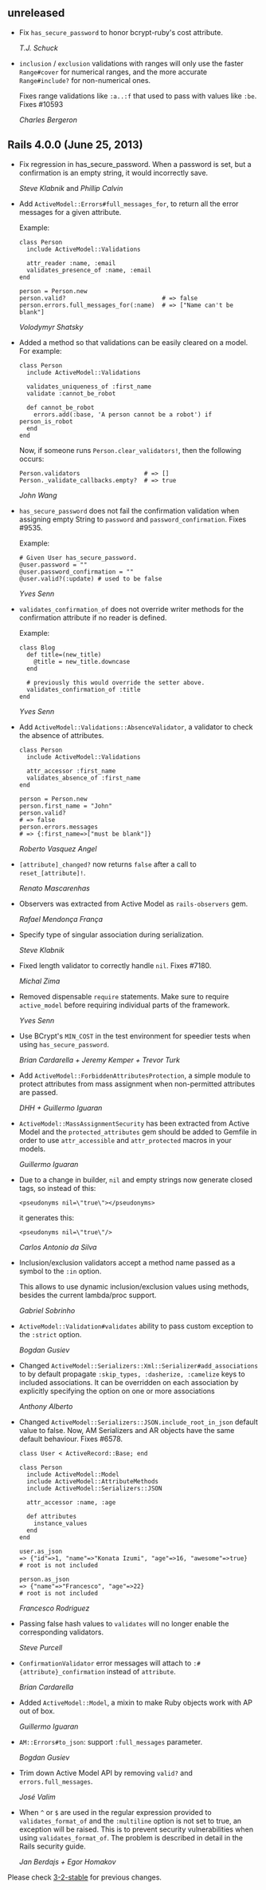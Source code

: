 ## unreleased ##

*   Fix `has_secure_password` to honor bcrypt-ruby's cost attribute.

    *T.J. Schuck*

*   `inclusion` / `exclusion` validations with ranges will only use the faster
    `Range#cover` for numerical ranges, and the more accurate `Range#include?`
    for non-numerical ones.

    Fixes range validations like `:a..:f` that used to pass with values like `:be`.
    Fixes #10593

    *Charles Bergeron*

## Rails 4.0.0 (June 25, 2013) ##

*   Fix regression in has_secure_password. When a password is set, but a
    confirmation is an empty string, it would incorrectly save.

    *Steve Klabnik* and *Phillip Calvin*

*   Add `ActiveModel::Errors#full_messages_for`, to return all the error messages
    for a given attribute.

    Example:

        class Person
          include ActiveModel::Validations

          attr_reader :name, :email
          validates_presence_of :name, :email
        end

        person = Person.new
        person.valid?                           # => false
        person.errors.full_messages_for(:name)  # => ["Name can't be blank"]

    *Volodymyr Shatsky*

*   Added a method so that validations can be easily cleared on a model.
    For example:

        class Person
          include ActiveModel::Validations

          validates_uniqueness_of :first_name
          validate :cannot_be_robot

          def cannot_be_robot
            errors.add(:base, 'A person cannot be a robot') if person_is_robot
          end
        end

    Now, if someone runs `Person.clear_validators!`, then the following occurs:

        Person.validators                  # => []
        Person._validate_callbacks.empty?  # => true

    *John Wang*

*   `has_secure_password` does not fail the confirmation validation
    when assigning empty String to `password` and `password_confirmation`.
    Fixes #9535.

    Example:

        # Given User has_secure_password.
        @user.password = ""
        @user.password_confirmation = ""
        @user.valid?(:update) # used to be false

    *Yves Senn*

*   `validates_confirmation_of` does not override writer methods for
    the confirmation attribute if no reader is defined.

    Example:

        class Blog
          def title=(new_title)
            @title = new_title.downcase
          end

          # previously this would override the setter above.
          validates_confirmation_of :title
        end

    *Yves Senn*

*   Add `ActiveModel::Validations::AbsenceValidator`, a validator to check the
    absence of attributes.

        class Person
          include ActiveModel::Validations

          attr_accessor :first_name
          validates_absence_of :first_name
        end

        person = Person.new
        person.first_name = "John"
        person.valid?
        # => false
        person.errors.messages
        # => {:first_name=>["must be blank"]}

    *Roberto Vasquez Angel*

*   `[attribute]_changed?` now returns `false` after a call to `reset_[attribute]!`.

    *Renato Mascarenhas*

*   Observers was extracted from Active Model as `rails-observers` gem.

    *Rafael Mendonça França*

*   Specify type of singular association during serialization.

    *Steve Klabnik*

*   Fixed length validator to correctly handle `nil`. Fixes #7180.

    *Michal Zima*

*   Removed dispensable `require` statements. Make sure to require `active_model` before requiring
    individual parts of the framework.

    *Yves Senn*

*   Use BCrypt's `MIN_COST` in the test environment for speedier tests when using `has_secure_password`.

    *Brian Cardarella + Jeremy Kemper + Trevor Turk*

*   Add `ActiveModel::ForbiddenAttributesProtection`, a simple module to
    protect attributes from mass assignment when non-permitted attributes are passed.

    *DHH + Guillermo Iguaran*

*   `ActiveModel::MassAssignmentSecurity` has been extracted from Active Model and the
    `protected_attributes` gem should be added to Gemfile in order to use
    `attr_accessible` and `attr_protected` macros in your models.

    *Guillermo Iguaran*

*   Due to a change in builder, `nil` and empty strings now generate
    closed tags, so instead of this:

        <pseudonyms nil=\"true\"></pseudonyms>

    it generates this:

        <pseudonyms nil=\"true\"/>

    *Carlos Antonio da Silva*

*   Inclusion/exclusion validators accept a method name passed as a symbol to the
    `:in` option.

    This allows to use dynamic inclusion/exclusion values using methods, besides
    the current lambda/proc support.

    *Gabriel Sobrinho*

*   `ActiveModel::Validation#validates` ability to pass custom exception to the
    `:strict` option.

    *Bogdan Gusiev*

*   Changed `ActiveModel::Serializers::Xml::Serializer#add_associations` to by default
    propagate `:skip_types, :dasherize, :camelize` keys to included associations.
    It can be overridden on each association by explicitly specifying the option on one
    or more associations

    *Anthony Alberto*

*   Changed `ActiveModel::Serializers::JSON.include_root_in_json` default value to false.
    Now, AM Serializers and AR objects have the same default behaviour. Fixes #6578.

        class User < ActiveRecord::Base; end

        class Person
          include ActiveModel::Model
          include ActiveModel::AttributeMethods
          include ActiveModel::Serializers::JSON

          attr_accessor :name, :age

          def attributes
            instance_values
          end
        end

        user.as_json
        => {"id"=>1, "name"=>"Konata Izumi", "age"=>16, "awesome"=>true}
        # root is not included

        person.as_json
        => {"name"=>"Francesco", "age"=>22}
        # root is not included

    *Francesco Rodriguez*

*   Passing false hash values to `validates` will no longer enable the corresponding validators.

    *Steve Purcell*

*   `ConfirmationValidator` error messages will attach to `:#{attribute}_confirmation` instead of `attribute`.

    *Brian Cardarella*

*   Added `ActiveModel::Model`, a mixin to make Ruby objects work with AP out of box.

    *Guillermo Iguaran*

*   `AM::Errors#to_json`: support `:full_messages` parameter.

    *Bogdan Gusiev*

*   Trim down Active Model API by removing `valid?` and `errors.full_messages`.

    *José Valim*

*   When `^` or `$` are used in the regular expression provided to `validates_format_of`
    and the `:multiline` option is not set to true, an exception will be raised. This is
    to prevent security vulnerabilities when using `validates_format_of`. The problem is
    described in detail in the Rails security guide.

    *Jan Berdajs + Egor Homakov*

Please check [3-2-stable](https://github.com/rails/rails/blob/3-2-stable/activemodel/CHANGELOG.md) for previous changes.
